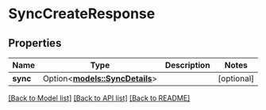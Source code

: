 # SyncCreateResponse

## Properties

Name | Type | Description | Notes
------------ | ------------- | ------------- | -------------
**sync** | Option<[**models::SyncDetails**](SyncDetails.md)> |  | [optional]

[[Back to Model list]](../README.md#documentation-for-models) [[Back to API list]](../README.md#documentation-for-api-endpoints) [[Back to README]](../README.md)


